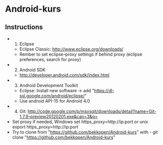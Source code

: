 Android-kurs
=========================

Instructions
----
* 1. Eclipse
	- Eclipse Classic: http://www.eclipse.org/downloads/
 	- Rember to set eclipse-proxy settings if behind proxy (eclipse preferences, search for proxy)
* 2. Android SDK
	- http://developer.android.com/sdk/index.html
* 3. Android Development Toolkit
	- Eclipse: Install new software -> add "https://dl-ssl.google.com/android/eclipse/"
	- Use android API-15 for Android 4.0
* 4. Git:  http://code.google.com/p/msysgit/downloads/detail?name=Git-1.7.9-preview20120201.exe&can=3&q=
 * Set proxy if needed, Windows set https_proxy=http://ip:port or unix export https_proxy=http://ip:port
 * Try to clone from "https://github.com/bekkopen/Android-kurs" with - git clone "https://github.com/bekkopen/Android-kurs"


